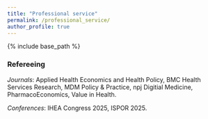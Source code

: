 ```yaml
---
title: "Professional service"
permalink: /professional_service/
author_profile: true
---
```


{% include base_path %}


<H3>Refereeing</H3>

<i>Journals</i>: Applied Health Economics and Health Policy, BMC Health Services Research, MDM Policy & Practice, npj Digitial Medicine, PharmacoEconomics, Value in Health.

<i>Conferences</i>: IHEA Congress 2025, ISPOR 2025.  
